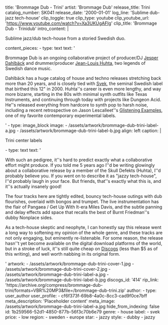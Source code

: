 title: 'Brommage Dub - Trini'
artist: 'Brommage Dub'
release_title: Trini
catalog_number: SK041
release_date: '2000-01-01'
log_line: 'Sublime dub-jazz tech-house'
clip_toggle: true
clip_type: youtube
clip_youtube_url: 'https://www.youtube.com/watch?v=Xa3UKUgAFlg'
clip_title: 'Brommage Dub - Trinidub'
intro_content: |
  <p>Sublime jazz/dub tech-house from a storied Swedish duo.
  </p>
content_pieces:
  -
    type: text
    text: '<p>Brommage Dub is an ongoing collaborative project of producer/DJ <a href="https://www.discogs.com/artist/239-Jesper-Dahlb%C3%A4ck">Jesper Dahlbäck</a> and drummer/producer <a href="https://www.discogs.com/artist/149982-Jean-Louis-Huhta">Jean-Louis Huhta</a>, two legends of Swedish dance music.</p><p>Dahlbäck has a huge catalog of house and techno releases stretching back more than 20 years, and is closely tied with <a href="https://www.discogs.com/label/5-Svek">Svek</a>, the seminal Swedish label that birthed this 12" in 2000. Huhta''s career is even more lengthy, and way more bizarre, starting in the 80s with minimal synth outfits like Texas Instruments, and continuing through today with projects like Dungeon Acid. He''s released everything from hardcore to synth pop to harsh noise, including a recent retrospective on Jason Lescalleet''s <a href="https://glisteningexamples.bandcamp.com/">Glistening Examples</a>, one of my favorite contemporary experimental labels. </p>'
  -
    type: image_block
    image:
      - /assets/artwork/brommage-dub-trini-label-a.jpg
      - /assets/artwork/brommage-dub-trini-label-b.jpg
    align: left
    caption: |
      <p>Trini center labels
      </p>
  -
    type: text
    text: '<p>With such an pedigree, it''s hard to predict exactly what a collaborative effort might produce. If you told me 5 years ago I''d be writing glowingly about a collaborative release by a member of the Skull Defekts (Huhta), I''d probably believe you. If you went on to describe it as "jazzy tech-house", I''d probably laugh in your face. But friends, that''s exactly what this is, and it''s actually insanely good!<br></p><p>The four tracks here are tightly edited, bouncy tech-house outings with dub flourishes, overlaid with bongos and trumpet. The live instrumentation has the flair of Pangaea / Get Up With It-era Miles Davis, and the subtle panning and delay effects add space that recalls the best of Burnt Friedman''s dubby Nonplace sides.&nbsp;</p><p>As a tech-house skeptic and neophyte, I can honestly say this release went a long way to softening my opinion of the whole genre, and these tracks are not only engaging, but eminently re-listenable. For some reason, the release hasn''t yet become available on the digital download platforms of the world, but in a stroke of luck, it''s still quite cheap on <a href="https://www.discogs.com/sell/release/414">Discogs</a>&nbsp;(less than $5 as of this writing), and well worth nabbing in its original form.&nbsp;</p>'
artwork:
  - /assets/artwork/brommage-dub-trini-cover-1.jpg
  - /assets/artwork/brommage-dub-trini-cover-2.jpg
  - /assets/artwork/brommage-dub-trini-label-a.jpg
  - /assets/artwork/brommage-dub-trini-label-b.jpg
discogs_id: '414'
rip_link: 'https://archive.org/compress/brommage-dub-trini/formats=VBR%20MP3&file=/brommage-dub-trini.zip'
author:
  -
    type: user_author
    user_profile:
      - cf6f373f-69b8-4a0c-8cc3-cad9f0ce7bff
meta_description: 'Placeholder content'
meta_image: /assets/artwork/brommage-dub-trini-label-a.jpg
hide_from_indexing: false
id: 1b259566-52d1-4850-877b-56f3c70b6e79
genre:
  - house
label:
  - svek
price:
  - low
region:
  - sweden
  - europe
star:
  - jazzy
style:
  - dubby
  - jazzy
